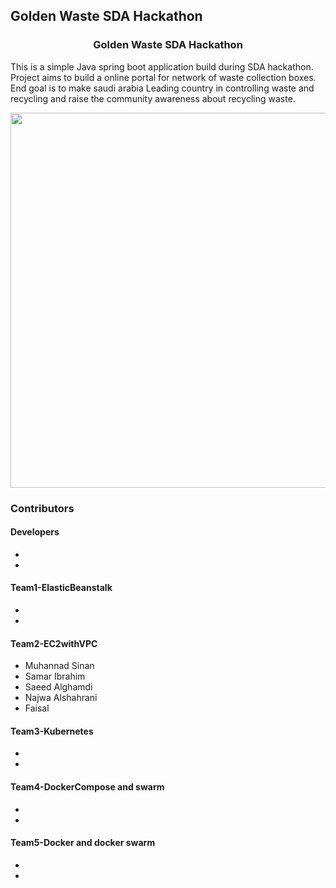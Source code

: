 ## Golden Waste SDA Hackathon

<h3 align="center">
Golden Waste SDA Hackathon
</h3>

This is a simple Java spring boot application build during SDA hackathon. Project aims to build a online portal for network of waste collection boxes. End goal is to make saudi arabia Leading country in controlling waste and recycling and raise the community awareness about recycling waste.

<p align="center">
  <img src = "https://github.com/chandradeoarya/goldenwaste-sda-hackathon/blob/master/goldenwaste.gif?raw=true" width=600>
</p>

### Contributors

#### Developers
- 
- 

#### Team1-ElasticBeanstalk
- 
- 

#### Team2-EC2withVPC
- Muhannad Sinan
- Samar Ibrahim
- Saeed Alghamdi
- Najwa Alshahrani
- Faisal  

#### Team3-Kubernetes
- 
- 

#### Team4-DockerCompose and swarm
- 
- 

#### Team5-Docker and docker swarm
- 
- 
